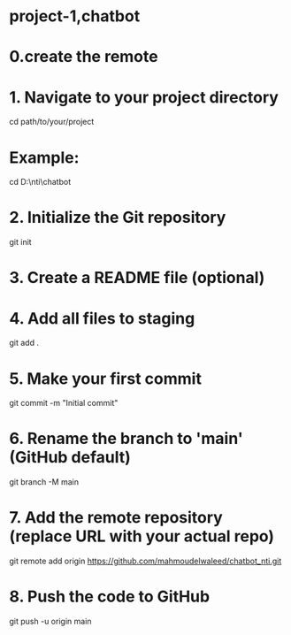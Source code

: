 # project-1,chatbot

# 0.create the remote 
# 1. Navigate to your project directory
cd path/to/your/project
# Example:
cd D:\nti\chatbot
# 2. Initialize the Git repository
git init
# 3. Create a README file (optional)
# 4. Add all files to staging
git add .
# 5. Make your first commit
git commit -m "Initial commit"
# 6. Rename the branch to 'main' (GitHub default)
git branch -M main
# 7. Add the remote repository (replace URL with your actual repo)
git remote add origin https://github.com/mahmoudelwaleed/chatbot_nti.git
# 8. Push the code to GitHub
git push -u origin main
